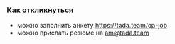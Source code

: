 
### Как откликнуться
 - можно заполнить анкету https://tada.team/qa-job
 - можно прислать резюме на am@tada.team
